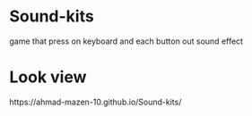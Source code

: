 # Sound-kits
game that press on keyboard and each button out sound effect
<h1>Look view</h1>
https://ahmad-mazen-10.github.io/Sound-kits/
